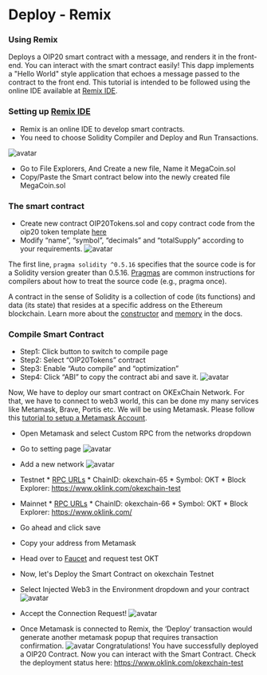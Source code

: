 # Deploy - Remix
### Using Remix

Deploys a OIP20 smart contract with a message, and renders it in the front-end. You can interact with the smart contract easily!
This dapp implements a "Hello World" style application that echoes a message passed to the contract to the front end. This tutorial is intended to be followed using the online IDE available at [Remix IDE](https://remix.ethereum.org/).
### Setting up [Remix IDE](https://remix.ethereum.org/)
- Remix is an online IDE to develop smart contracts.
- You need to choose Solidity Compiler and Deploy and Run Transactions.

![avatar](../../img/remix-01.png)
- Go to File Explorers, And Create a new file, Name it MegaCoin.sol
- Copy/Paste the Smart contract below into the newly created file MegaCoin.sol

### The smart contract
- Create new contract OIP20Tokens.sol and copy contract code from the oip20 token template [here](https://github.com/okex/OIPs/blob/master/docs/final/OIP-20.md)
- Modify “name”, “symbol”, “decimals” and “totalSupply” according to your requirements.
![avatar](../../img/remix-02.png)

The first line, `pragma solidity ^0.5.16` specifies that the source code is for a Solidity version greater than 0.5.16. [Pragmas](https://solidity.readthedocs.io/en/latest/layout-of-source-files.html#pragma) are common instructions for compilers about how to treat the source code (e.g., pragma once).

A contract in the sense of Solidity is a collection of code (its functions) and data (its state) that resides at a specific address on the Ethereum blockchain. Learn more about the [constructor](https://solidity.readthedocs.io/en/latest/contracts.html#constructor) and [memory](https://solidity.readthedocs.io/en/latest/introduction-to-smart-contracts.html#storage-memory-and-the-stack) in the docs.

### Compile Smart Contract
- Step1: Click button to switch to compile page
- Step2: Select “OIP20Tokens” contract
- Step3: Enable “Auto compile” and “optimization”
- Step4: Click “ABI” to copy the contract abi and save it.
![avatar](../../img/remix-03.png)

Now, We have to deploy our smart contract on OKExChain Network. For that, we have to connect to web3 world, this can be done my many services like Metamask, Brave, Portis etc. We will be using Metamask. Please follow this [tutorial to setup a Metamask Account]().
- Open Metamask and select Custom RPC from the networks dropdown
- Go to setting page
![avatar](../../img/remix-04.png)

- Add a new network
![avatar](../../img/remix-05.png)
- Testnet * [RPC URLs](https://okexchain-docs.readthedocs.io/en/add-evm-doc/developers/blockchainDetail/rpc.html) * ChainID: okexchain-65 * Symbol: OKT * Block Explorer:
https://www.oklink.com/okexchain-test
- Mainnet * [RPC URLs](https://okexchain-docs.readthedocs.io/en/add-evm-doc/developers/blockchainDetail/rpc.html) * ChainID: okexchain-66 * Symbol: OKT * Block Explorer: 
https://www.oklink.com/
- Go ahead and click save
- Copy your address from Metamask
- Head over to [Faucet](https://www.okex.com/drawdex) and request test OKT
- Now, let's Deploy the Smart Contract on okexchain Testnet
- Select Injected Web3 in the Environment dropdown and your contract
![avatar](../../img/remix-06.png)
- Accept the Connection Request!
![avatar](../../img/remix-07.png)
- Once Metamask is connected to Remix, the ‘Deploy’ transaction would generate another metamask popup that requires transaction confirmation.
![avatar](../../img/remix-08.png)
Congratulations! You have successfully deployed a OIP20 Contract. Now you can interact with the Smart Contract. Check the deployment status here: https://www.oklink.com/okexchain-test
